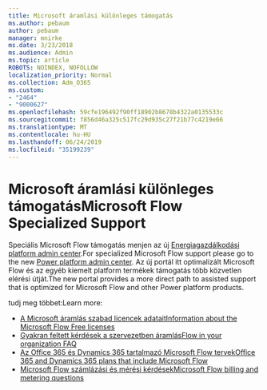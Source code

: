 ```yaml
---
title: Microsoft áramlási különleges támogatás
ms.author: pebaum
author: pebaum
manager: mnirke
ms.date: 3/23/2018
ms.audience: Admin
ms.topic: article
ROBOTS: NOINDEX, NOFOLLOW
localization_priority: Normal
ms.collection: Adm_O365
ms.custom:
- "2464"
- "9000627"
ms.openlocfilehash: 59cfe196492f90ff18902b8678b4322a0135533c
ms.sourcegitcommit: f856d46a325c517fc29d935c27f21b77c4219e66
ms.translationtype: MT
ms.contentlocale: hu-HU
ms.lasthandoff: 06/24/2019
ms.locfileid: "35199239"
---
```

# <a name="microsoft-flow-specialized-support"></a><span data-ttu-id="ed1a0-102">Microsoft áramlási különleges támogatás</span><span class="sxs-lookup"><span data-stu-id="ed1a0-102">Microsoft Flow Specialized Support</span></span>

<span data-ttu-id="ed1a0-103">Speciális Microsoft Flow támogatás menjen az új [Energiagazdálkodási platform admin center](https://aka.ms/flowadminsupport).</span><span class="sxs-lookup"><span data-stu-id="ed1a0-103">For specialized Microsoft Flow support please go to the new [Power platform admin center](https://aka.ms/flowadminsupport).</span></span> <span data-ttu-id="ed1a0-104">Az új portál itt optimalizált Microsoft Flow és az egyéb kiemelt platform termékek támogatás több közvetlen elérési útját.</span><span class="sxs-lookup"><span data-stu-id="ed1a0-104">The new portal provides a more direct path to assisted support that is optimized for Microsoft Flow and other Power platform products.</span></span>

<span data-ttu-id="ed1a0-105">tudj meg többet:</span><span class="sxs-lookup"><span data-stu-id="ed1a0-105">Learn more:</span></span>
- [<span data-ttu-id="ed1a0-106">A Microsoft áramlás szabad licencek adatait</span><span class="sxs-lookup"><span data-stu-id="ed1a0-106">Information about the Microsoft Flow Free licenses</span></span>](https://go.microsoft.com/fwlink/?linkid=2095610)
- [<span data-ttu-id="ed1a0-107">Gyakran feltett kérdések a szervezetben áramlás</span><span class="sxs-lookup"><span data-stu-id="ed1a0-107">Flow in your organization FAQ</span></span>](https://go.microsoft.com/fwlink/?linkid=2072608)
- [<span data-ttu-id="ed1a0-108">Az Office 365 és Dynamics 365 tartalmazó Microsoft Flow tervek</span><span class="sxs-lookup"><span data-stu-id="ed1a0-108">Office 365 and Dynamics 365 plans that include Microsoft Flow</span></span>](https://go.microsoft.com/fwlink/?linkid=2072406)
- [<span data-ttu-id="ed1a0-109">Microsoft Flow számlázási és mérési kérdések</span><span class="sxs-lookup"><span data-stu-id="ed1a0-109">Microsoft Flow billing and metering questions</span></span>](https://go.microsoft.com/fwlink/?linkid=2072612)